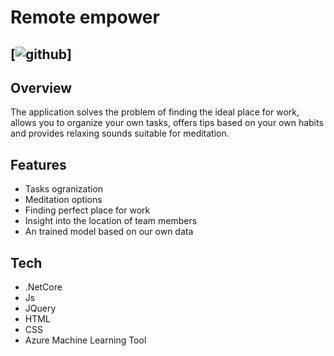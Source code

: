 # Remote empower

[![github](https://img.icons8.com/nolan/64/working-with-a-laptop.png)]
--
## Overview

The application solves the problem of finding the ideal place for work, allows you to organize your own tasks, offers tips based on your own habits and provides relaxing sounds suitable for meditation.

 ## Features
* Tasks ogranization
* Meditation options
* Finding perfect place for work
* Insight into the location of team members
* An trained model based on our own data

## Tech
* .NetCore
* Js
* JQuery
* HTML
* CSS
* Azure Machine Learning Tool
